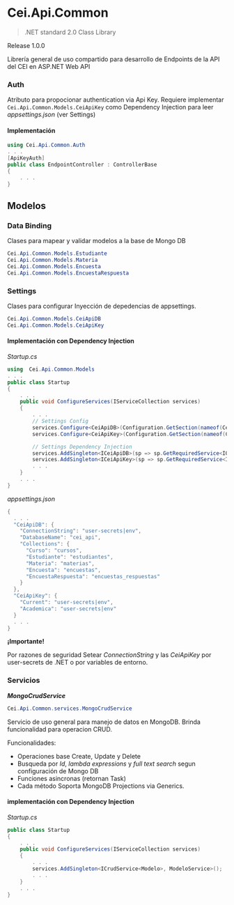 # Cei.Api.Common

> .NET standard 2.0 Class Library

Release 1.0.0

Librería general de uso compartido para desarrollo de Endpoints de la API del CEI en ASP.NET Web API

### Auth 
Atributo para propocionar authentication via Api Key. Requiere implementar `Cei.Api.Common.Models.CeiApiKey` como Dependency Injection para leer *appsettings.json* (ver Settings)

#### Implementación

```c#
using Cei.Api.Common.Auth
. . .
[ApiKeyAuth]
public class EndpointController : ControllerBase
{
    . . .
}
```

## Modelos

### Data Binding
Clases para mapear y validar modelos a la base de Mongo DB
```c#
Cei.Api.Common.Models.Estudiante
Cei.Api.Common.Models.Materia
Cei.Api.Common.Models.Encuesta
Cei.Api.Common.Models.EncuestaRespuesta
```

### Settings
Clases para configurar Inyección de depedencias de appsettings.
```c#
Cei.Api.Common.Models.CeiApiDB
Cei.Api.Common.Models.CeiApiKey
```

#### Implementación con Dependency Injection

*Startup.cs*

```c#
using  Cei.Api.Common.Models
. . .
public class Startup
{
    . . . 
    public void ConfigureServices(IServiceCollection services)
    {
        . . .
        // Settings Config            
        services.Configure<CeiApiDB>(Configuration.GetSection(nameof(CeiApiDB)));
        services.Configure<CeiApiKey>(Configuration.GetSection(nameof(CeiApiKey)));

        // Settings Dependency Injection 
        services.AddSingleton<ICeiApiDB>(sp => sp.GetRequiredService<IOptions<CeiApiDB>>().Value);
        services.AddSingleton<ICeiApiKey>(sp => sp.GetRequiredService<IOptions<CeiApiKey>>().Value);
        . . .
    }
    . . .
}
```

*appsettings.json*
```c#
{
  . . .
  "CeiApiDB": {
    "ConnectionString": "user-secrets|env",
    "DatabaseName": "cei_api",
    "Collections": {
      "Curso": "cursos",
      "Estudiante": "estudiantes",
      "Materia": "materias",
      "Encuesta": "encuestas",
      "EncuestaRespuesta": "encuestas_respuestas"
    }
  },
  "CeiApiKey": {
    "Current": "user-secrets|env",
    "Academica": "user-secrets|env"
  }
  . . . 
}
```
**¡Importante!** 

Por razones de seguridad Setear *ConnectionString* y las *CeiApiKey* por user-secrets de .NET o por variables de entorno.

### Servicios

***MongoCrudService***

```c#
Cei.Api.Common.services.MongoCrudService
```

Servicio de uso general para manejo de datos en MongoDB.
Brinda funcionalidad para operacion CRUD.

Funcionalidades:
- Operaciones base Create, Update y Delete
- Busqueda por *Id*, *lambda expressions* y *full text search* segun configuración de Mongo DB
- Funciones asincronas (retornan Task)
- Cada método Soporta MongoDB Projections via Generics.



#### implementación con Dependency Injection

*Startup.cs*

```c#
public class Startup
{
    . . . 
    public void ConfigureServices(IServiceCollection services)
    {
        . . .
        services.AddSingleton<ICrudService<Modelo>, ModeloService>();
        . . .
    }
    . . .
}
```

